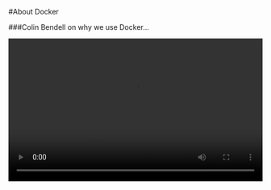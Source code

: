 #About Docker



###Colin Bendell on why we use Docker...


<div style="position: relative; padding-bottom: 56.25%; margin: 1em 0;">
<video
	controls
	src="http://res.cloudinary.com/de-demo/video/upload/v1521674047/colin_docker.mp4"
	style="position: absolute;
	       top: 0;
	       left: 0;
	       width: 100%;
	       height: 100%;">
	</video>
</div>


